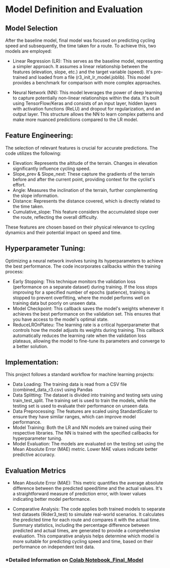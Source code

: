# Model Definition and Evaluation

## Model Selection
After the baseline model, final model was focused on predicting cycling speed and subsequently, the time taken for a route. To achieve this, two models are employed:
- Linear Regression (LR): This serves as the baseline model, representing a simpler approach. It assumes a linear relationship between the features (elevation, slope, etc.) and the target variable (speed). It's pre-trained and loaded from a file (r3_init_lr_model.joblib). This model provides a benchmark for comparison with more complex approaches.

- Neural Network (NN): This model leverages the power of deep learning to capture potentially non-linear relationships within the data. It's built using TensorFlow/Keras and consists of an input layer, hidden layers with activation functions (ReLU) and dropout for regularization, and an output layer. This structure allows the NN to learn complex patterns and make more nuanced predictions compared to the LR model.

## Feature Engineering:
The selection of relevant features is crucial for accurate predictions. The code utilizes the following:

- Elevation: Represents the altitude of the terrain. Changes in elevation significantly influence cycling speed.
- Slope_prev & Slope_next: These capture the gradients of the terrain before and after the current point, providing context for the cyclist's effort.
- Angle: Measures the inclination of the terrain, further complementing the slope information.
- Distance: Represents the distance covered, which is directly related to the time taken.
- Cumulative_slope: This feature considers the accumulated slope over the route, reflecting the overall difficulty.

These features are chosen based on their physical relevance to cycling dynamics and their potential impact on speed and time.

## Hyperparameter Tuning:
Optimizing a neural network involves tuning its hyperparameters to achieve the best performance. The code incorporates callbacks within the training process:

- Early Stopping: This technique monitors the validation loss (performance on a separate dataset) during training. If the loss stops improving for a specified number of epochs (patience), training is stopped to prevent overfitting, where the model performs well on training data but poorly on unseen data.
- Model Checkpoint: This callback saves the model's weights whenever it achieves the best performance on the validation set. This ensures that you have access to the model's optimal state.
- ReduceLROnPlateu: The learning rate is a critical hyperparameter that controls how the model adjusts its weights during training. This callback automatically reduces the learning rate when the validation loss plateaus, allowing the model to fine-tune its parameters and converge to a better solution.

## Implementation:
This project follows a standard workflow for machine learning projects:

- Data Loading: The training data is read from a CSV file (combined_data_r3.csv) using Pandas
- Data Splitting: The dataset is divided into training and testing sets using train_test_split. The training set is used to train the models, while the testing set is used to evaluate their performance on unseen data.
- Data Preprocessing: The features are scaled using StandardScaler to ensure they have similar ranges, which can improve model performance.
- Model Training: Both the LR and NN models are trained using their respective libraries. The NN is trained with the specified callbacks for hyperparameter tuning.
- Model Evaluation: The models are evaluated on the testing set using the Mean Absolute Error (MAE) metric. Lower MAE values indicate better predictive accuracy.

## Evaluation Metrics
- Mean Absolute Error (MAE): This metric quantifies the average absolute difference between the predicted speed/time and the actual values. It's a straightforward measure of prediction error, with lower values indicating better model performance.

- Comparative Analysis: The code applies both trained models to separate test datasets (Rider3_test) to simulate real-world scenarios. It calculates the predicted time for each route and compares it with the actual time. Summary statistics, including the percentage difference between predicted and actual times, are generated to provide a comprehensive evaluation. This comparative analysis helps determine which model is more suitable for predicting cycling speed and time, based on their performance on independent test data.



### *Detailed Information on [Colab Notebook_Final_Model](3_Model/final_model.ipynb)
